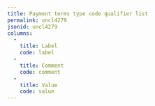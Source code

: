 ```yaml
---
title: Payment terms type code qualifier list
permalink: uncl4279
jsonid: uncl4279
columns:
  - 
    title: Label
    code: label
  - 
    title: Comment
    code: comment
  - 
    title: Value
    code: value
---
```

